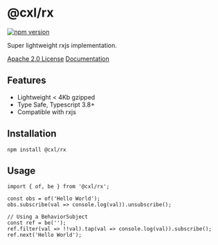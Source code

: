 # @cxl/rx

[![npm version](https://badge.fury.io/js/%40cxl%2Frx.svg)](https://badge.fury.io/js/%40cxl%2Frx)

Super lightweight rxjs implementation.

[Apache 2.0 License](https://www.apache.org/licenses/LICENSE-2.0.txt)
[Documentation](https://cxlio.github.io/cxl/rx)

## Features

-   Lightweight < 4Kb gzipped
-   Type Safe, Typescript 3.8+
-   Compatible with rxjs

## Installation

    npm install @cxl/rx

## Usage

```
import { of, be } from '@cxl/rx';

const obs = of('Hello World');
obs.subscribe(val => console.log(val)).unsubscribe();

// Using a BehaviorSubject
const ref = be('');
ref.filter(val => !!val).tap(val => console.log(val)).subscribe();
ref.next('Hello World');
```
